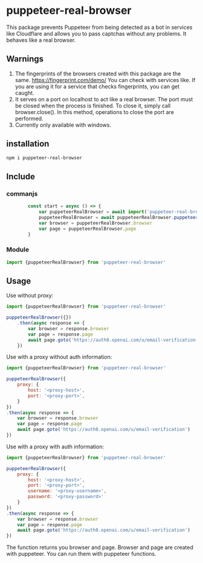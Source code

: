# puppeteer-real-browser
This package prevents Puppeteer from being detected as a bot in services like Cloudflare and allows you to pass captchas without any problems. It behaves like a real browser.
## Warnings
1) The fingerprints of the browsers created with this package are the same.
https://fingerprint.com/demo/
You can check with services like. If you are using it for a service that checks fingerprints, you can get caught.
2) It serves on a port on localhost to act like a real browser. The port must be closed when the process is finished. To close it, simply call browser.close(). In this method, operations to close the port are performed.
3) Currently only available with windows. 

## installation

```bash
npm i puppeteer-real-browser
```
## Include

### commanjs

```js
        const start = async () => {
            var puppeteerRealBrowser = await import('puppeteer-real-browser')
            puppeteerRealBrowser = await puppeteerRealBrowser.puppeteerRealBrowser({})
            var browser = puppeteerRealBrowser.browser
            var page = puppeteerRealBrowser.page
        }
```
### Module

```js
import {puppeteerRealBrowser} from 'puppeteer-real-browser'
```

## Usage

Use without proxy:

```js
import {puppeteerRealBrowser} from 'puppeteer-real-browser'

puppeteerRealBrowser({})
    .then(async response => {
        var browser = response.browser
        var page = response.page
        await page.goto('https://auth0.openai.com/u/email-verification')
    })
```

Use with a proxy without auth information:

```js
import {puppeteerRealBrowser} from 'puppeteer-real-browser'

puppeteerRealBrowser({
    proxy: {
        host: '<proxy-host>',
        port: '<proxy-port>',
    }
})
.then(async response => {
    var browser = response.browser
    var page = response.page
    await page.goto('https://auth0.openai.com/u/email-verification')
})
```
Use with a proxy with auth information:

```js
import {puppeteerRealBrowser} from 'puppeteer-real-browser'

puppeteerRealBrowser({
    proxy: {
        host: '<proxy-host>',
        port: '<proxy-port>',
        username: '<proxy-username>',
        password: '<proxy-password>'
    }
})
.then(async response => {
    var browser = response.browser
    var page = response.page
    await page.goto('https://auth0.openai.com/u/email-verification')
})
```

The function returns you browser and page. Browser and page are created with puppeteer. You can run them with puppeteer functions.